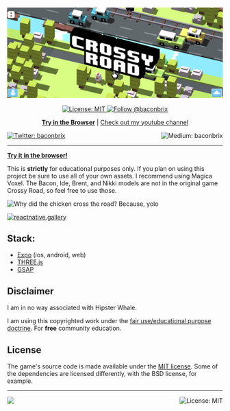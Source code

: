 <!-- Banner Image -->

[![Expo](/.style/header.png)](https://crossyroad.netlify.com/)

<p align="center"> 
  <a aria-label="Expo Crossy Road is free to use" href="/LICENSE" target="_blank">
    <img alt="License: MIT" src="https://img.shields.io/badge/License-MIT-success.svg?style=flat-square&color=33CC12" target="_blank" />
  </a>
<a aria-label="instagram" href="https://www.instagram.com/baconbrix/" target="_blank">
    <img alt="Follow @baconbrix" src="https://img.shields.io/twitter/follow/baconbrix.svg?style=flat-square&label=Follow%20%40baconbrix&logo=INSTAGRAM&logoColor=FFFFFF&labelColor=000&logoWidth=15&color=lightgray" />
</a>  
</p>

<p align="center">
  <a aria-label="try expo crossy road in the browser" href="https://crossyroad.netlify.com/"><b>Try in the Browser</b></a>
 |
  <a aria-label="subscribe on youtube" href="https://www.youtube.com/channel/UCx_YiR733cfqVPRsQ1n8Fag">Check out my youtube channel</a>
</p>

<p>
  <a aria-label="Follow @baconbrix on Twitter" href="https://twitter.com/intent/follow?screen_name=baconbrix" target="_blank">
    <img  alt="Twitter: baconbrix" src="https://img.shields.io/twitter/follow/baconbrix.svg?style=flat-square&label=Follow%20%40baconbrix&logo=TWITTER&logoColor=FFFFFF&labelColor=00aced&logoWidth=15&color=lightgray" target="_blank" />
  </a>
  <a aria-label="Follow @Baconbrix on Medium" href="https://medium.com/@Baconbrix">
    <img align="right" alt="Medium: baconbrix" src="https://img.shields.io/badge/Check%20out%20my%20blog-lightgray.svg?style=flat-square" target="_blank" />
  </a>
</p>
  
---

**[Try it in the browser!](https://crossyroad.netlify.com)**

This is **strictly** for educational purposes only. If you plan on using this project be sure to use all of your own assets. I recommend using Magica Voxel. The Bacon, Ide, Brent, and Nikki models are not in the original game Crossy Road, so feel free to use those.

<!-- Expo: https://exp.host/@bacon/crossy-road -->

![Why did the chicken cross the road? Because, yolo](https://media.giphy.com/media/UAxmnxRLkmHEQ/200w_d.gif?raw=true "Preview Gif 😀 ...I love you")

[![reactnative.gallery](https://img.shields.io/badge/reactnative.gallery-%F0%9F%8E%AC-green.svg)](https://reactnative.gallery)

## Stack:

- [Expo](http://expo.io) (ios, android, web)
- [THREE.js](https://threejs.org/)
- [GSAP](https://greensock.com/)

## Disclaimer

I am in no way associated with Hipster Whale.

I am using this copyrighted work under the [fair use/educational purpose doctrine](http://fairuse.stanford.edu/overview/academic-and-educational-permissions/non-coursepack/). For **free** community education.


## License

The game's source code is made available under the [MIT license](LICENSE). Some of the dependencies are licensed differently, with the BSD license, for example.

<!-- Footer -->

---

<p>
    <a aria-label="sponsored by my mommy" href="http://expo.io">
        <img src="https://img.shields.io/badge/Sponsored_by-My%20Kitten-4630EB.svg?style=for-the-badge&logo=GITHUB&labelColor=000&logoColor=fff" target="_blank" />
    </a>
    <a aria-label="expo-crossy-road is free to use" href="/LICENSE" target="_blank">
        <img align="right" alt="License: MIT" src="https://img.shields.io/badge/License-MIT-success.svg?style=for-the-badge&color=33CC12" target="_blank" />
    </a>
</p>

